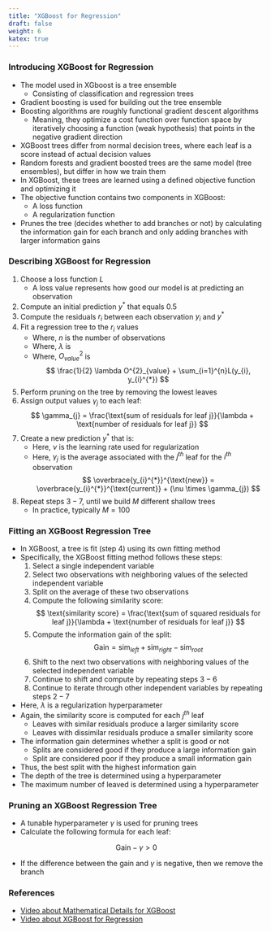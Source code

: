 ```yaml
---
title: "XGBoost for Regression"
draft: false
weight: 6
katex: true
---
```


### Introducing XGBoost for Regression
- The model used in XGboost is a tree ensemble
    - Consisting of classification and regression trees
- Gradient boosting is used for building out the tree ensemble
- Boosting algorithms are roughly functional gradient descent algorithms
    - Meaning, they optimize a cost function over function space by iteratively choosing a function (weak hypothesis) that points in the negative gradient direction
- XGBoost trees differ from normal decision trees, where each leaf is a score instead of actual decision values
- Random forests and gradient boosted trees are the same model (tree ensembles), but differ in how we train them
- In XGBoost, these trees are learned using a defined objective function and optimizing it
- The objective function contains two components in XGBoost:
    - A loss function
    - A regularization function
- Prunes the tree (decides whether to add branches or not) by calculating the information gain for each branch and only adding branches with larger information gains

### Describing XGBoost for Regression
1. Choose a loss function $L$
    - A loss value represents how good our model is at predicting an observation
2. Compute an initial prediction $y^{*}$ that equals $0.5$
3. Compute the residuals $r_{i}$ between each observation $y_{i}$ and $y^{*}$
4. Fit a regression tree to the $r_{i}$ values
    - Where, $n$ is the number of observations
    - Where, $\lambda$ is
    - Where, $O^{2}_{value}$ is
    $$
    \frac{1}{2} \lambda O^{2}_{value} + \sum_{i=1}^{n}L(y_{i}, y_{i}^{*})
    $$
5. Perform pruning on the tree by removing the lowest leaves
6. Assign output values $\gamma_{j}$ to each leaf:
$$
\gamma_{j} = \frac{\text{sum of residuals for leaf j}}{\lambda + \text{number of residuals for leaf j}}
$$
7. Create a new prediction $y^{*}$ that is:
    - Here, $\nu$ is the learning rate used for regularization
    - Here, $\gamma_{j}$ is the average associated with the $j^{th}$ leaf for the $i^{th}$ observation
    $$
    \overbrace{y_{i}^{*}}^{\text{new}} = \overbrace{y_{i}^{*}}^{\text{current}} + (\nu \times \gamma_{j})
    $$
8. Repeat steps $3-7$, until we build $M$ different shallow trees
    - In practice, typically $M=100$


### Fitting an XGBoost Regression Tree
- In XGBoost, a tree is fit (step $4$) using its own fitting method
- Specifically, the XGBoost fitting method follows these steps:
    1. Select a single independent variable
    2. Select two observations with neighboring values of the selected independent variable
    3. Split on the average of these two observations
    4. Compute the following similarity score:
    $$
    \text{similarity score} = \frac{\text{sum of squared residuals for leaf j}}{\lambda + \text{number of residuals for leaf j}}
    $$
    5. Compute the information gain of the split:
    $$
    \text{Gain} = \text{sim}_{left} + \text{sim}_{right} - \text{sim}_{root}
    $$
    6. Shift to the next two observations with neighboring values of the selected independent variable
    7. Continue to shift and compute by repeating steps $3-6$
    8. Continue to iterate through other independent variables by repeating steps $2-7$
- Here, $\lambda$ is a regularization hyperparameter
- Again, the similarity score is computed for each $j^{th}$ leaf
    - Leaves with similar residuals produce a larger similarity score
    - Leaves with dissimilar residuals produce a smaller similarity score
- The information gain determines whether a split is good or not
    - Splits are considered good if they produce a large information gain
    - Split are considered poor if they produce a small information gain
- Thus, the best split with the highest information gain
- The depth of the tree is determined using a hyperparameter
- The maximum number of leaved is determined using a hyperparameter

### Pruning an XGBoost Regression Tree
- A tunable hyperparameter $\gamma$ is used for pruning trees
- Calculate the following formula for each leaf:

$$
\text{Gain} - \gamma > 0
$$

- If the difference between the gain and $\gamma$ is negative, then we remove the branch

### References
- [Video about Mathematical Details for XGBoost](https://www.youtube.com/watch?v=ZVFeW798-2I)
- [Video about XGBoost for Regression](https://www.youtube.com/watch?v=OtD8wVaFm6E)